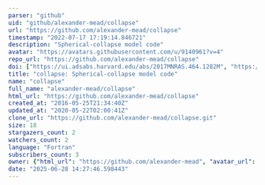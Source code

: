 ```yaml
---
parser: "github"
uid: "github/alexander-mead/collapse"
url: "https://github.com/alexander-mead/collapse"
timestamp: "2022-07-17 17:19:14.846721"
description: "Spherical-collapse model code"
avatar: "https://avatars.githubusercontent.com/u/9140961?v=4"
repo_url: "https://github.com/alexander-mead/collapse"
doi: ["https://ui.adsabs.harvard.edu/abs/2017MNRAS.464.1282M", "https://ui.adsabs.harvard.edu/abs/2018ascl.soft02014M/abstract"]
title: "collapse: Spherical-collapse model code"
name: "collapse"
full_name: "alexander-mead/collapse"
html_url: "https://github.com/alexander-mead/collapse"
created_at: "2016-05-25T21:34:40Z"
updated_at: "2020-05-22T02:00:41Z"
clone_url: "https://github.com/alexander-mead/collapse.git"
size: 18
stargazers_count: 2
watchers_count: 2
language: "Fortran"
subscribers_count: 3
owner: {"html_url": "https://github.com/alexander-mead", "avatar_url": "https://avatars.githubusercontent.com/u/9140961?v=4", "login": "alexander-mead", "type": "User"}
date: "2025-06-28 14:27:46.598443"
---
```

